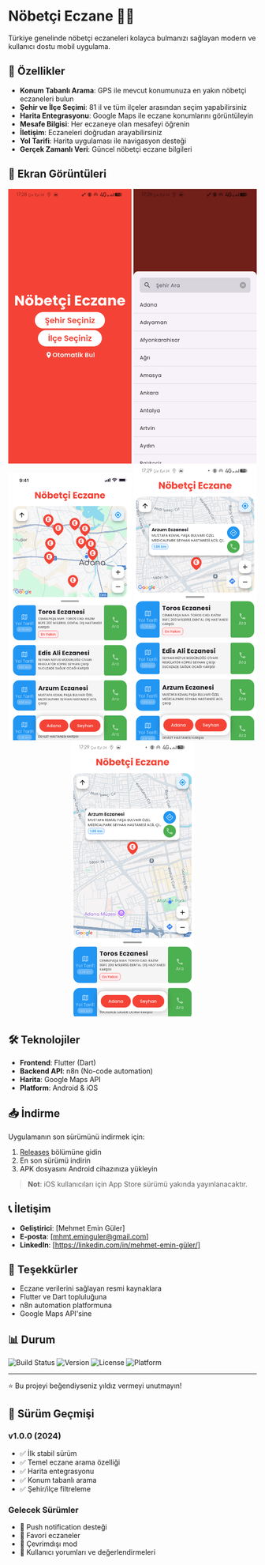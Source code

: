 # Nöbetçi Eczane 🏥💊

Türkiye genelinde nöbetçi eczaneleri kolayca bulmanızı sağlayan modern ve kullanıcı dostu mobil uygulama.

## 🚀 Özellikler

- **Konum Tabanlı Arama**: GPS ile mevcut konumunuza en yakın nöbetçi eczaneleri bulun
- **Şehir ve İlçe Seçimi**: 81 il ve tüm ilçeler arasından seçim yapabilirsiniz
- **Harita Entegrasyonu**: Google Maps ile eczane konumlarını görüntüleyin
- **Mesafe Bilgisi**: Her eczaneye olan mesafeyi öğrenin
- **İletişim**: Eczaneleri doğrudan arayabilirsiniz
- **Yol Tarifi**: Harita uygulaması ile navigasyon desteği
- **Gerçek Zamanlı Veri**: Güncel nöbetçi eczane bilgileri

## 📱 Ekran Görüntüleri
<div align="center">
<img src="screenshots/02_location_selection.png" width="250" alt="Lokasyon Seçimi">
<img src="screenshots/03_city_selection.png" width="250" alt="Şehir Seçimi">
<img src="screenshots/05_map_view.png" width="250" alt="Harita Görünümü">
<img src="screenshots/06_pharmacy_list.png" width="250" alt="Eczane Listesi">
<img src="screenshots/07_pharmacy_details.png" width="250" alt="Eczane Detayları">
</div>

## 🛠️ Teknolojiler

- **Frontend**: Flutter (Dart)
- **Backend API**: n8n (No-code automation)
- **Harita**: Google Maps API
- **Platform**: Android & iOS

## 📥 İndirme

Uygulamanın son sürümünü indirmek için:

1. [Releases](../../releases) bölümüne gidin
2. En son sürümü indirin
3. APK dosyasını Android cihazınıza yükleyin

> **Not**: iOS kullanıcıları için App Store sürümü yakında yayınlanacaktır.

## 📞 İletişim

- **Geliştirici**: [Mehmet Emin Güler]
- **E-posta**: [mhmt.eminguler@gmail.com]
- **LinkedIn**: [https://linkedin.com/in/mehmet-emin-güler/]

## 🙏 Teşekkürler

- Eczane verilerini sağlayan resmi kaynaklara
- Flutter ve Dart topluluğuna
- n8n automation platformuna
- Google Maps API'sine

## 📊 Durum

![Build Status](https://img.shields.io/badge/build-passing-brightgreen)
![Version](https://img.shields.io/badge/version-1.0.0-blue)
![License](https://img.shields.io/badge/license-MIT-green)
![Platform](https://img.shields.io/badge/platform-Android%20%7C%20iOS-lightgrey)

---

⭐ Bu projeyi beğendiyseniz yıldız vermeyi unutmayın!

## 🔄 Sürüm Geçmişi

### v1.0.0 (2024)
- ✅ İlk stabil sürüm
- ✅ Temel eczane arama özelliği
- ✅ Harita entegrasyonu
- ✅ Konum tabanlı arama
- ✅ Şehir/ilçe filtreleme

### Gelecek Sürümler
- 🔄 Push notification desteği
- 🔄 Favori eczaneler
- 🔄 Çevrimdışı mod
- 🔄 Kullanıcı yorumları ve değerlendirmeleri
